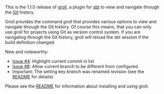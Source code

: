 This is the 1.1.0 release of [groll](http://github.com/hseeberger/groll/), a plugin for [sbt](https://github.com/harrah/xsbt/) to view and navigate through the [Git](http://git-scm.com/) history.

Groll provides the command *groll* that provides various options to view and navigate through the Git history. Of course this means, that you can only use groll for projects using Git as version control system. If you are navigating through the Git history, groll will reload the sbt session if the build definition changed.

New and noteworthy:

* [Issue #4](https://github.com/hseeberger/groll/issues/4): Highlight current commit in list
* [Issue #8](https://github.com/hseeberger/groll/issues/8): Allow current branch to be different from configured
* Important: The setting key _branch_ was renamed _revision_ (see the [README](http://github.com/hseeberger/groll/blob/master/README.rst) for details)

Please see the [README](http://github.com/hseeberger/groll/blob/master/README.rst) for information about installing and using groll.
